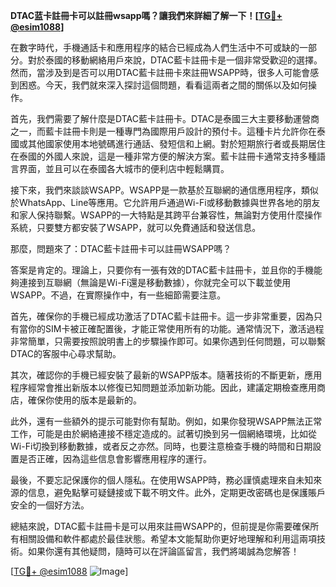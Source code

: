 **DTAC蓝卡註冊卡可以註冊wsapp嗎？讓我們來詳細了解一下！[[TG💪+ @esim1088](https://t.me/s/esim1088)]**

在數字時代，手機通話卡和應用程序的結合已經成為人們生活中不可或缺的一部分。對於泰國的移動網絡用戶來說，DTAC藍卡註冊卡是一個非常受歡迎的選擇。然而，當涉及到是否可以用DTAC藍卡註冊卡來註冊WSAPP時，很多人可能會感到困惑。今天，我們就來深入探討這個問題，看看這兩者之間的關係以及如何操作。

首先，我們需要了解什麼是DTAC藍卡註冊卡。DTAC是泰國三大主要移動運營商之一，而藍卡註冊卡則是一種專門為國際用戶設計的預付卡。這種卡片允許你在泰國或其他國家使用本地號碼進行通話、發短信和上網。對於短期旅行者或長期居住在泰國的外國人來說，這是一種非常方便的解決方案。藍卡註冊卡通常支持多種語言界面，並且可以在泰國各大城市的便利店中輕鬆購買。

接下來，我們來談談WSAPP。WSAPP是一款基於互聯網的通信應用程序，類似於WhatsApp、Line等應用。它允許用戶通過Wi-Fi或移動數據與世界各地的朋友和家人保持聯繫。WSAPP的一大特點是其跨平台兼容性，無論對方使用什麼操作系統，只要雙方都安裝了WSAPP，就可以免費通話和發送信息。

那麼，問題來了：DTAC藍卡註冊卡可以註冊WSAPP嗎？

答案是肯定的。理論上，只要你有一張有效的DTAC藍卡註冊卡，並且你的手機能夠連接到互聯網（無論是Wi-Fi還是移動數據），你就完全可以下載並使用WSAPP。不過，在實際操作中，有一些細節需要注意。

首先，確保你的手機已經成功激活了DTAC藍卡註冊卡。這一步非常重要，因為只有當你的SIM卡被正確配置後，才能正常使用所有的功能。通常情況下，激活過程非常簡單，只需要按照說明書上的步驟操作即可。如果你遇到任何問題，可以聯繫DTAC的客服中心尋求幫助。

其次，確認你的手機已經安裝了最新的WSAPP版本。隨著技術的不斷更新，應用程序經常會推出新版本以修復已知問題並添加新功能。因此，建議定期檢查應用商店，確保你使用的版本是最新的。

此外，還有一些額外的提示可能對你有幫助。例如，如果你發現WSAPP無法正常工作，可能是由於網絡連接不穩定造成的。試著切換到另一個網絡環境，比如從Wi-Fi切換到移動數據，或者反之亦然。同時，也要注意檢查手機的時間和日期設置是否正確，因為這些信息會影響應用程序的運行。

最後，不要忘記保護你的個人隱私。在使用WSAPP時，務必謹慎處理來自未知來源的信息，避免點擊可疑鏈接或下載不明文件。此外，定期更改密碼也是保護賬戶安全的一個好方法。

總結來說，DTAC藍卡註冊卡是可以用來註冊WSAPP的，但前提是你需要確保所有相關設備和軟件都處於最佳狀態。希望本文能幫助你更好地理解和利用這兩項技術。如果你還有其他疑問，隨時可以在評論區留言，我們將竭誠為您解答！

[[TG💪+ @esim1088](https://t.me/s/esim1088) ![Image](https://i.postimg.cc/4NQfJmqS/Snipaste-2025-05-13-00-14-12.png)]